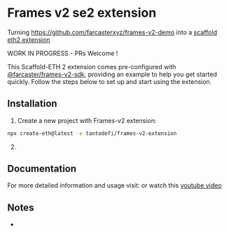 # Frames v2 se2 extension

Turning https://github.com/farcasterxyz/frames-v2-demo into a [scaffold eth2 extension](https://scaffoldeth.io/extensions)

WORK IN PROGRESS - PRs Welcome !

This Scaffold-ETH 2 extension comes pre-configured with [@farcaster/frames-v2-sdk](), providing an example to help you get started quickly. Follow the steps below to set up and start using the extension.

## Installation

1. Create a new project with Frames-v2 extension:

```bash
npx create-eth@latest -e tantodefi/frames-v2-extension
```

2. 

## Documentation

For more detailed information and usage visit:  or watch this [youtube video]()

## Notes

- 
